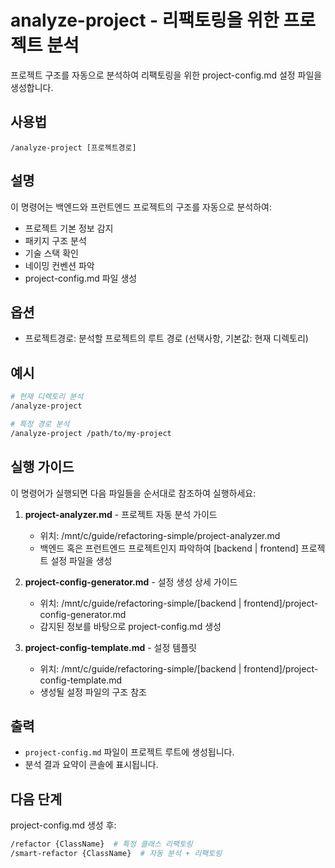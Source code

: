 # analyze-project - 리팩토링을 위한 프로젝트 분석

프로젝트 구조를 자동으로 분석하여 리팩토링을 위한 project-config.md 설정 파일을 생성합니다.

## 사용법
```
/analyze-project [프로젝트경로]
```

## 설명
이 명령어는 백엔드와 프런트엔드 프로젝트의 구조를 자동으로 분석하여:
- 프로젝트 기본 정보 감지
- 패키지 구조 분석
- 기술 스택 확인
- 네이밍 컨벤션 파악
- project-config.md 파일 생성

## 옵션
- 프로젝트경로: 분석할 프로젝트의 루트 경로 (선택사항, 기본값: 현재 디렉토리)

## 예시
```bash
# 현재 디렉토리 분석
/analyze-project

# 특정 경로 분석
/analyze-project /path/to/my-project
```

## 실행 가이드
이 명령어가 실행되면 다음 파일들을 순서대로 참조하여 실행하세요:

1. **project-analyzer.md** - 프로젝트 자동 분석 가이드
   - 위치: /mnt/c/guide/refactoring-simple/project-analyzer.md
   - 백엔드 혹은 프런트엔드 프로젝트인지 파악하여 [backend | frontend] 프로젝트 설정 파일을 생성

2. **project-config-generator.md** - 설정 생성 상세 가이드
   - 위치: /mnt/c/guide/refactoring-simple/[backend | frontend]/project-config-generator.md
   - 감지된 정보를 바탕으로 project-config.md 생성

3. **project-config-template.md** - 설정 템플릿
   - 위치: /mnt/c/guide/refactoring-simple/[backend | frontend]/project-config-template.md
   - 생성될 설정 파일의 구조 참조

## 출력
- `project-config.md` 파일이 프로젝트 루트에 생성됩니다.
- 분석 결과 요약이 콘솔에 표시됩니다.

## 다음 단계
project-config.md 생성 후:
```bash
/refactor {ClassName}  # 특정 클래스 리팩토링
/smart-refactor {ClassName}  # 자동 분석 + 리팩토링
```
